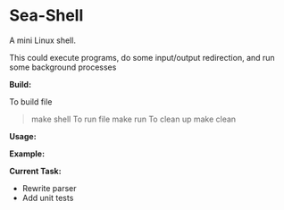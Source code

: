 Sea-Shell
=========

A mini Linux shell.

This could execute programs, do some input/output redirection, and run some background processes

**Build:**

To build file
  > make shell
To run file
  > make run
To clean up
  > make clean

**Usage:**

**Example:**

**Current Task:**
- Rewrite parser
- Add unit tests
